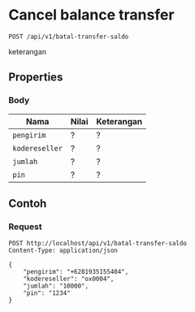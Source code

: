 # Cancel balance transfer
```http
POST /api/v1/batal-transfer-saldo
```
keterangan
## Properties
### Body
Nama  | Nilai | Keterangan
--- | --- | ---
<code>pengirim</code> | ? | ?
<code>kodereseller</code> | ? | ?
<code>jumlah</code> | ? | ?
<code>pin</code> | ? | ?

## Contoh

### Request
```http
POST http://localhost/api/v1/batal-transfer-saldo
Content-Type: application/json

{
    "pengirim": "+6281935155404",
    "kodereseller": "ox0004",
    "jumlah": "10000",
    "pin": "1234"
}
```
